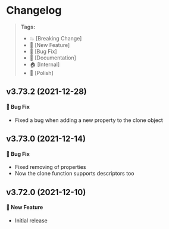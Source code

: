 Changelog
=========

> **Tags:**
> - :boom:       [Breaking Change]
> - :rocket:     [New Feature]
> - :bug:        [Bug Fix]
> - :memo:       [Documentation]
> - :house:      [Internal]
> - :nail_care:  [Polish]

## v3.73.2 (2021-12-28)

#### :bug: Bug Fix

* Fixed a bug when adding a new property to the clone object

## v3.73.0 (2021-12-14)

#### :bug: Bug Fix

* Fixed removing of properties
* Now the clone function supports descriptors too

## v3.72.0 (2021-12-10)

#### :rocket: New Feature

* Initial release
